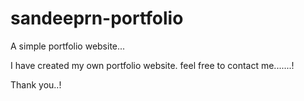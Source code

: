 # sandeeprn-portfolio
A simple portfolio website...

I have created my own portfolio website. feel free to contact me.......!

Thank you..!
